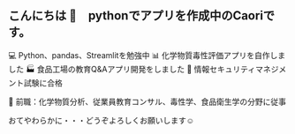 ## こんにちは 👋　pythonでアプリを作成中のCaoriです。

💻 Python、pandas、Streamlitを勉強中
📊 化学物質毒性評価アプリを自作しました
🏭 食品工場の教育Q&Aアプリ開発をしました
🧠 情報セキュリティマネジメント試験に合格

🧪 前職：化学物質分析、従業員教育コンサル、毒性学、食品衛生学の分野に従事

おてやわらかに・・・どうぞよろしくお願いします☺️
